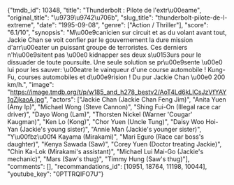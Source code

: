 {"tmdb_id": 10348, "title": "Thunderbolt : Pilote de l'extr\u00eame", "original_title": "\u9739\u9742\u706b", "slug_title": "thunderbolt-pilote-de-l-extreme", "date": "1995-09-08", "genre": ["Action / Thriller"], "score": "6.1/10", "synopsis": "M\u00e9canicien sur circuit et as du volant avant tout, Jackie Chan se voit confier par le gouvernement la dure mission d'arr\u00eater un puissant groupe de terroristes. Ces derniers n'h\u00e9sitent pas \u00e0 kidnapper ses deux s\u0153urs pour le dissuader de toute poursuite. Une seule solution se pr\u00e9sente \u00e0 lui pour les sauver: \u00eatre le vainqueur d'une course automobile ! Kung-Fu, courses automobiles et d\u00e9rision ! Du pur Jackie Chan \u00e0 200 km/h.", "image": "https://image.tmdb.org/t/p/w185_and_h278_bestv2/AoT4Ld6kLlCsJzVfYAY1gZjkaoA.jpg", "actors": ["Jackie Chan (Jackie Chan Feng Jim)", "Anita Yuen (Amy Ip)", "Michael Wong (Steve Cannon)", "Shing Fui-On (Illegal race car driver)", "Dayo Wong (Lam)", "Thorsten Nickel (Warner 'Cougar' Kaugman)", "Ken Lo (Kong)", "Chor Yuen (Uncle Tung)", "Daisy Woo Hoi-Yan (Jackie's young sister)", "Annie Man (Jackie's younger sister)", "Y\u00fbz\u00f4 Kayama (Mirakami)", "Mari Eguro (Race car boss's daughter)", "Kenya Sawada (Saw)", "Corey Yuen (Doctor treating Jackie)", "Chin Ka-Lok (Mirakami's assistant)", "Michael Lui Mai-Go (Jackie's mechanic)", "Mars (Saw's thug)", "Timmy Hung (Saw's thug)"], "comments": [], "recommandations_id": [10951, 18764, 11198, 10044], "youtube_key": "0PTTRQIFO7U"}